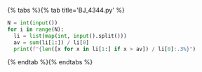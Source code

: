 {% tabs %}{% tab title='BJ_4344.py' %}

```py
N = int(input())
for i in range(N):
  li = list(map(int, input().split()))
  av = sum(li[1:]) / li[0]
  print(f"{len([x for x in li[1:] if x > av]) / li[0]:.3%}")
```

{% endtab %}{% endtabs %}
